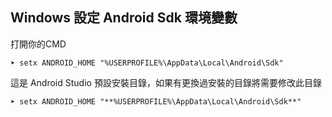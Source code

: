 ## Windows 設定 Android Sdk 環境變數

打開你的CMD

```
➤ setx ANDROID_HOME "%USERPROFILE%\AppData\Local\Android\Sdk"
```

這是 Android Studio 預設安裝目錄，如果有更換過安裝的目錄將需要修改此目錄

```
➤ setx ANDROID_HOME "**%USERPROFILE%\AppData\Local\Android\Sdk**"
```